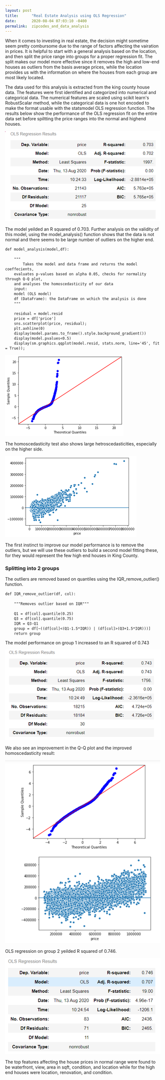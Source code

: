 ```yaml
---
layout: post
title:      "Real Estate Analysis using OLS Regression"
date:       2020-08-04 07:03:10 -0400
permalink:  zipcodes_and_data_analysis
---
```


When it comes to investing in real estate, the decision might sometime seem pretty combursome due to the range of factors affecting the vairation in prices. It is helpful to start with a general analysis based on the location, and then split the price range into groups for a proper regression fit. The split makes our model more effective since it removes the high and low-end houses as outliers from the basis average prices, while the location provides us with the information on where the houses from each group are most likely located.

The data used for this analysis is extracted from the king county house data. The features were first identified and categorized into numerical and categorical data. The numerical features are scaled using scikit learn's RobustScalar method, while the categorical data is one hot encoded to make the format usable with the statsmodel OLS regression function. The results below show the performance of the OLS regression fit on the entire data set before spiltting the price ranges into the normal and highend houses.

![](https://raw.githubusercontent.com/NehaP92/dsc-mod-2-project-online-pt-041320/master/model_results_base.png)

The model yeilded an R squared of 0.703. Further analysis on the validity of this model, using the model_analysis() function shows that the data is not normal and there seems to be large number of outliers on the higher end.

```
def model_analysis(model,df):

    """
		Takes the model and data frame and returns the model coeffecients, 
    evaluates p-values based on alpha 0.05, checks for normality through Q-Q plot,
    and analyses the homoscedasticity of our data
    input:
    model (OLS model)
    df (DataFrame): the DataFrame on wchich the analysis is done
    """
		
    residual = model.resid
    price = df['price']
    sns.scatterplot(price, residual);
    plt.axhline(0)
    display(model.params.to_frame().style.background_gradient())
    display(model.pvalues<0.5)
    display(sm.graphics.qqplot(model.resid, stats.norm, line='45', fit = True));
```
	
![](https://raw.githubusercontent.com/NehaP92/dsc-mod-2-project-online-pt-041320/master/base_QQ.png)

The homoscedasticity test also shows large hetroscedasticities, especially on the higher side.
	
![](https://raw.githubusercontent.com/NehaP92/dsc-mod-2-project-online-pt-041320/master/base_hom.png)
	
The first instinct to improve our model performance is to remove the outliers, but we will use these outliers to build a second model fitting these, for they would represent the few high end houses in King County.
	
	
### Splitting into 2 groups

The outliers are removed based on quantiles using the IQR_remove_outlier() function.

```
def IQR_remove_outlier(df, col):

	"""Removes outlier based on IQR"""

	Q1 = df[col].quantile(0.25)
	Q3 = df[col].quantile(0.75)
	IQR = Q3-Q1
	group = df[~((df[col]<(Q1-1.5*IQR)) | (df[col]>(Q3+1.5*IQR)))]
	return group
```

The model performance on group 1 increased to an R squared of 0.743

![](https://raw.githubusercontent.com/NehaP92/dsc-mod-2-project-online-pt-041320/master/group1_model.png)

We also see an improvement in the Q-Q plot and the improved homoscedasticity result:

![](https://raw.githubusercontent.com/NehaP92/dsc-mod-2-project-online-pt-041320/master/group1_analysis.png)

OLS regression on group 2 yeilded R squared of 0.746.

![](https://raw.githubusercontent.com/NehaP92/dsc-mod-2-project-online-pt-041320/master/group2_model2.png)

The top features affecting the house prices in normal range were found to be waterfront, view, area in sqft, condition, and location while for the high end houses were location, renovation, and condition.

